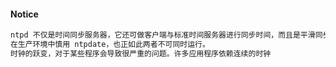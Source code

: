 #### Notice
```txt
ntpd 不仅是时间同步服务器，它还可做客户端与标准时间服务器进行同步时间，而且是平滑同步，并非ntpdate方式的立即同步
在生产环境中慎用 ntpdate，也正如此两者不可同时运行。
时钟的跃变，对于某些程序会导致很严重的问题。许多应用程序依赖连续的时钟
```
